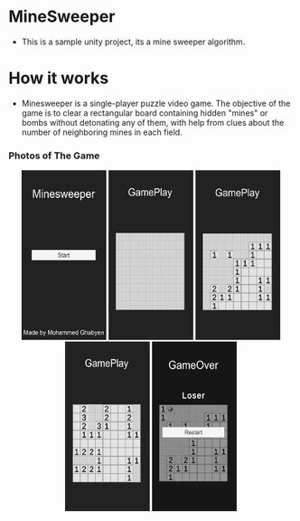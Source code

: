 # MineSweeper
* This is a sample unity project, its a mine sweeper algorithm.

# How it works
* Minesweeper is a single-player puzzle video game. The objective of the game is to clear a rectangular board containing hidden "mines" or bombs without detonating any of them, with help from clues about the number of neighboring mines in each field.

### Photos of The Game
<p align="center">
 <img src="./images/1.png" width="150" height="300"> <img src="./images/2.png" width="150" height="300"> <img src="./images/3.png" width="150" height="300">
 <img src="./images/4.png" width="150" height="300"> <img src="./images/5.png" width="150" height="300">
</p>
